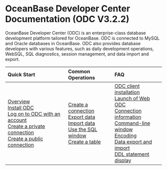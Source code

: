 OceanBase Developer Center Documentation (ODC V3.2.2) 
=========================
OceanBase Developer Center (ODC) is an enterprise-class database development platform tailored for OceanBase. ODC is connected to MySQL and Oracle databases in OceanBase. ODC also provides database developers with various features, such as daily development operations, WebSQL, SQL diagnostics, session management, and data import and export.

|         Quick Start         | Common Operations |FAQ|
|:-----------------------|:---------|:---------|
|    [Overview](https://open.oceanbase.com/docs/odc-cn/V3.2.2/10000000000014265)  <br> [Install ODC](https://open.oceanbase.com/docs/odc-cn/V3.2.2/10000000000014266) <br> [Log on to ODC with an account](https://open.oceanbase.com/docs/odc-cn/V3.2.2/10000000000014267)<br> [Create a private connection](https://open.oceanbase.com/docs/odc-cn/V3.2.2/10000000000014268)<br>[Create a public connection](https://open.oceanbase.com/docs/odc-cn/V3.2.2/10000000000014389)| [Create a connection](https://open.oceanbase.com/docs/odc-cn/V3.2.2/10000000000014295)  <br> [Export data](https://open.oceanbase.com/docs/odc-cn/V3.2.2/10000000000014296) <br> [Import data](https://open.oceanbase.com/docs/odc-cn/V3.2.2/10000000000014297)<br> [Use the SQL window](https://open.oceanbase.com/docs/odc-cn/V3.2.2/10000000000014345)<br>[Create a table](https://open.oceanbase.com/docs/odc-cn/V3.2.2/10000000000014414)   |[ODC client installation](https://open.oceanbase.com/docs/odc-cn/V3.2.2/10000000000014262#title-j85-kwg-0x2)  <br> [Launch of Web ODC](https://open.oceanbase.com/docs/odc-cn/V3.2.2/10000000000014262#title-ev2-442-4ql) <br> [Connection information](https://open.oceanbase.com/docs/odc-cn/V3.2.2/10000000000014262#title-hy0-w46-a5k)<br> [Command-line window](https://open.oceanbase.com/docs/odc-cn/V3.2.2/10000000000014262#title-o42-c72-k5d)<br>[Encoding](https://open.oceanbase.com/docs/odc-cn/V3.2.2/10000000000014262#title-v8d-0c8-z20)<br>[Data export and import](https://open.oceanbase.com/docs/odc-cn/V3.2.2/10000000000014262#title-4ll-a82-gyn)<br>[DDL statement display](https://open.oceanbase.com/docs/odc-cn/V3.2.2/10000000000014262#title-0gt-04f-qhj)   |